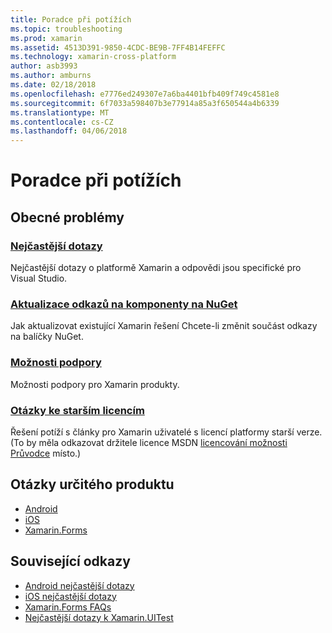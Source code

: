 ```yaml
---
title: Poradce při potížích
ms.topic: troubleshooting
ms.prod: xamarin
ms.assetid: 4513D391-9850-4CDC-BE9B-7FF4B14FEFFC
ms.technology: xamarin-cross-platform
author: asb3993
ms.author: amburns
ms.date: 02/18/2018
ms.openlocfilehash: e7776ed249307e7a6ba4401bfb409f749c4581e8
ms.sourcegitcommit: 6f7033a598407b3e77914a85a3f650544a4b6339
ms.translationtype: MT
ms.contentlocale: cs-CZ
ms.lasthandoff: 04/06/2018
---
```

# <a name="troubleshooting"></a>Poradce při potížích

## <a name="general-issues"></a>Obecné problémy
### <a name="frequently-asked-questionsquestionsindexmd"></a>[Nejčastější dotazy](questions/index.md)

Nejčastější dotazy o platformě Xamarin a odpovědi jsou specifické pro Visual Studio.

### <a name="updating-component-references-to-nugetcomponent-nugetmd"></a>[Aktualizace odkazů na komponenty na NuGet](component-nuget.md)

Jak aktualizovat existující Xamarin řešení Chcete-li změnit součást odkazy na balíčky NuGet.

### <a name="support-optionssupport-optionsmd"></a>[Možnosti podpory](support-options.md)

Možnosti podpory pro Xamarin produkty.

### <a name="legacy-license-questionslegacy-licensesindexmd"></a>[Otázky ke starším licencím](legacy-licenses/index.md)

Řešení potíží s články pro Xamarin uživatelé s licencí platformy starší verze. (To by měla odkazovat držitele licence MSDN [licencování možnosti Průvodce](~/cross-platform/get-started/requirements.md) místo.)

## <a name="product-specific-questions"></a>Otázky určitého produktu

- [Android](~/android/troubleshooting/questions/index.md)
- [iOS](~/ios/troubleshooting/questions/index.md)
- [Xamarin.Forms](~/xamarin-forms/troubleshooting/questions/index.md)



## <a name="related-links"></a>Související odkazy

- [Android nejčastější dotazy](~/android/troubleshooting/questions/index.md)
- [iOS nejčastější dotazy](~/ios/troubleshooting/questions/index.md)
- [Xamarin.Forms FAQs](~/xamarin-forms/troubleshooting/questions/index.md)
- [Nejčastější dotazy k Xamarin.UITest](https://developer.xamarin.com~/testcloud/uitest/questions/)
